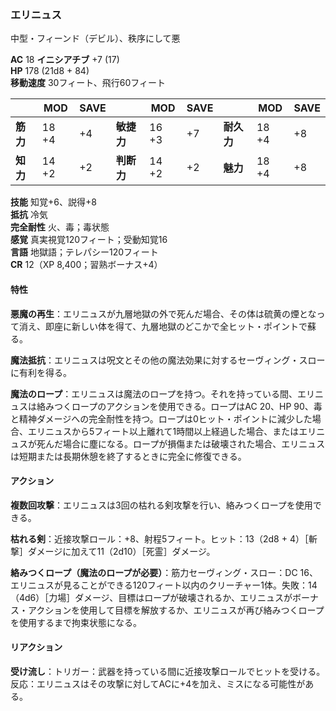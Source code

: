 ### エリニュス
中型・フィーンド（デビル）、秩序にして悪

**AC** 18 **イニシアチブ** +7 (17)  
**HP** 178 (21d8 + 84)  
**移動速度** 30フィート、飛行60フィート

|      | MOD | SAVE |      | MOD | SAVE |      | MOD | SAVE |
|------|-----|------|------|-----|------|------|-----|------|
| **筋力** | 18 +4 | +4 | **敏捷力** | 16 +3 | +7 | **耐久力** | 18 +4 | +8 |
| **知力** | 14 +2 | +2 | **判断力** | 14 +2 | +2 | **魅力** | 18 +4 | +8 |

**技能** 知覚+6、説得+8  
**抵抗** 冷気  
**完全耐性** 火、毒；毒状態  
**感覚** 真実視覚120フィート；受動知覚16  
**言語** 地獄語；テレパシー120フィート  
**CR** 12（XP 8,400；習熟ボーナス+4）

#### 特性

**悪魔の再生**：エリニュスが九層地獄の外で死んだ場合、その体は硫黄の煙となって消え、即座に新しい体を得て、九層地獄のどこかで全ヒット・ポイントで蘇る。

**魔法抵抗**：エリニュスは呪文とその他の魔法効果に対するセーヴィング・スローに有利を得る。

**魔法のロープ**：エリニュスは魔法のロープを持つ。それを持っている間、エリニュスは絡みつくロープのアクションを使用できる。ロープはAC 20、HP 90、毒と精神ダメージへの完全耐性を持つ。ロープは0ヒット・ポイントに減少した場合、エリニュスから5フィート以上離れて1時間以上経過した場合、またはエリニュスが死んだ場合に塵になる。ロープが損傷または破壊された場合、エリニュスは短期または長期休憩を終了するときに完全に修復できる。

#### アクション

**複数回攻撃**：エリニュスは3回の枯れる剣攻撃を行い、絡みつくロープを使用できる。

**枯れる剣**：近接攻撃ロール：+8、射程5フィート。ヒット：13（2d8 + 4）［斬撃］ダメージに加えて11（2d10）［死霊］ダメージ。

**絡みつくロープ（魔法のロープが必要）**：筋力セーヴィング・スロー：DC 16、エリニュスが見ることができる120フィート以内のクリーチャー1体。失敗：14（4d6）［力場］ダメージ、目標はロープが破壊されるか、エリニュスがボーナス・アクションを使用して目標を解放するか、エリニュスが再び絡みつくロープを使用するまで拘束状態になる。

#### リアクション

**受け流し**：トリガー：武器を持っている間に近接攻撃ロールでヒットを受ける。反応：エリニュスはその攻撃に対してACに+4を加え、ミスになる可能性がある。